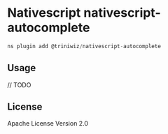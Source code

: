 # Nativescript nativescript-autocomplete

```javascript
ns plugin add @triniwiz/nativescript-autocomplete
```

## Usage

// TODO

## License

Apache License Version 2.0
